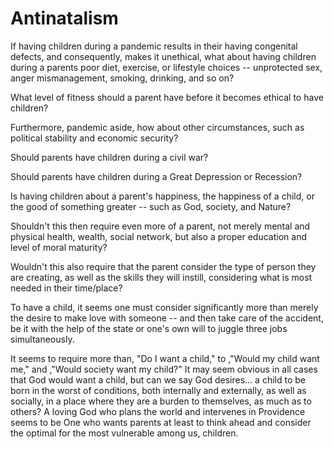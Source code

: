 # Antinatalism

If having children during a pandemic results in their having
congenital defects, and consequently, makes it unethical, 
what about having children during a parents poor diet, exercise,
or lifestyle choices -- unprotected sex, anger mismanagement,
smoking, drinking, and so on? 

What level of fitness should a parent have before it becomes ethical to have children?

Furthermore, pandemic aside, how about other circumstances, such
as political stability and economic security? 

Should parents have children during a civil war? 

Should parents have children during a Great Depression or Recession? 

Is having children about a parent's happiness, the happiness of 
a child, or the good of something greater -- such as God, society,
and Nature? 

Shouldn't this then require even more of a parent, not merely 
mental and physical health, wealth, social network, but also a 
proper education and level of moral maturity? 

Wouldn't this also require that the parent consider the type of
person they are creating, as well as the skills they will instill,
considering what is most needed in their time/place? 

To have a child, it seems one must consider significantly more
than merely the desire to make love with someone -- and then 
take care of the accident, be it with the help of the state or one's own will to juggle three jobs simultaneously. 

It seems to require more than, "Do I want a child," to ,"Would 
my child want me," and ,"Would society want my child?" It may
seem obvious in all cases that God would want a child, but can
we say God desires... a child to be born in the worst of conditions, both internally and externally, as well as socially,
in a place where they are a burden to themselves, as much as to
others? A loving God who plans the world and intervenes in Providence seems to be One who wants parents at least to think 
ahead and consider the optimal for the most vulnerable among us,
children. 